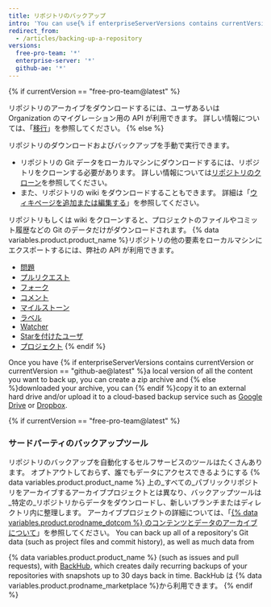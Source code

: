```yaml
---
title: リポジトリのバックアップ
intro: 'You can use{% if enterpriseServerVersions contains currentVersion or currentVersion == "github-ae@latest" %} Git and{% endif %} the API {% if currentVersion == "free-pro-team@latest" %}or a third-party tool {% endif %}to back up your repository.'
redirect_from:
  - /articles/backing-up-a-repository
versions:
  free-pro-team: '*'
  enterprise-server: '*'
  github-ae: '*'
---
```


{% if currentVersion == "free-pro-team@latest" %}

リポジトリのアーカイブをダウンロードするには、ユーザあるいは Organization のマイグレーション用の API が利用できます。 詳しい情報については、「[移行](/v3/migrations/)」を参照してください。
{% else %}

リポジトリのダウンロードおよびバックアップを手動で実行できます。

- リポジトリの Git データをローカルマシンにダウンロードするには、リポジトリをクローンする必要があります。 詳しい情報については[リポジトリのクローン](/articles/cloning-a-repository)を参照してください。
- また、リポジトリの wiki をダウンロードすることもできます。 詳細は「[ウィキページを追加または編集する](/articles/adding-or-editing-wiki-pages)」を参照してください。

リポジトリもしくは wiki をクローンすると、プロジェクトのファイルやコミット履歴などの Git のデータだけがダウンロードされます。 {% data variables.product.product_name %}リポジトリの他の要素をローカルマシンにエクスポートするには、弊社の API が利用できます。

- [問題](/v3/issues/#list-issues-for-a-repository)
- [プルリクエスト](/v3/pulls/#list-pull-requests)
- [フォーク](/rest/reference/repos#list-forks)
- [コメント](/rest/reference/issues#list-issue-comments-for-a-repository)
- [マイルストーン](/rest/reference/issues#list-milestones)
- [ラベル](/rest/reference/issues#list-labels-for-a-repository)
- [Watcher](/rest/reference/activity#list-watchers)
- [Starを付けたユーザ](/rest/reference/activity#list-stargazers)
- [プロジェクト](/v3/projects/#list-repository-projects)
{% endif %}

Once you have {% if enterpriseServerVersions contains currentVersion or currentVersion == "github-ae@latest" %}a local version of all the content you want to back up, you can create a zip archive and {% else %}downloaded your archive, you can {% endif %}copy it to an external hard drive and/or upload it to a cloud-based backup service such as [Google Drive](https://www.google.com/drive/) or [Dropbox](https://www.dropbox.com/).

{% if currentVersion == "free-pro-team@latest" %}
### サードパーティのバックアップツール

リポジトリのバックアップを自動化するセルフサービスのツールはたくさんあります。 オプトアウトしておらず、誰でもデータにアクセスできるようにする {% data variables.product.product_name %} 上の_すべての_パブリックリポジトリをアーカイブするアーカイブプロジェクトとは異なり、バックアップツールは_特定の_リポジトリからデータをダウンロードし、新しいブランチまたはディレクトリ内に整理します。 アーカイブプロジェクトの詳細については、「[{% data variables.product.prodname_dotcom %} のコンテンツとデータのアーカイブについて](/github/creating-cloning-and-archiving-repositories/about-archiving-content-and-data-on-github#about-the-github-archive-program)」を参照してください。
You can back up all of a repository's Git data (such as project files and commit history), as well as much data from

{% data variables.product.product_name %} (such as issues and pull requests), with [BackHub](https://github.com/marketplace/backhub), which creates daily recurring backups of your repositories with snapshots up to 30 days back in time. BackHub は {% data variables.product.prodname_marketplace %}から利用できます。
{% endif %}

